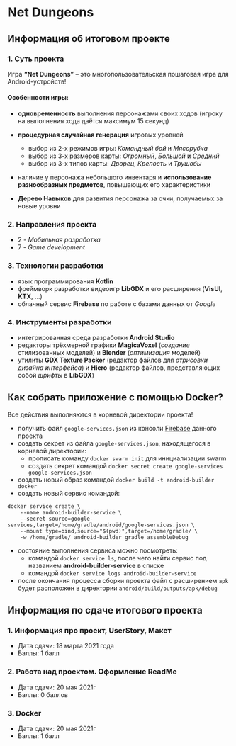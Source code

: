 # Net Dungeons

## Информация об итоговом проекте

### 1. Суть проекта
Игра **“Net Dungeons”** – это многопользовательская пошаговая игра для Android-устройств!

#### Особенности игры:
 - **одновременность** выполнения персонажами своих ходов (игроку на выполнения хода даётся максимум 15 секунд)

 - **процедурная случайная генерация** игровых уровней

   - выбор из 2-х режимов игры: *Командный бой* и *Мясорубка*
   - выбор из 3-х размеров карты: *Огромный*, *Большой* и *Средний*
   - выбор из 3-х типов карты: *Дворец*, *Крепость* и *Трущобы*
 
 - наличие у персонажа небольшого инвентаря и **использование разнообразных предметов**, повышающих его характеристики

 - **Дерево Навыков** для развития персонажа за очки, получаемых за новые уровни

### 2. Направления проекта
- 2 - *Мобильная разработка*
- 7 - *Game development*

### 3. Технологии разработки
- язык программирования **Kotlin**
- фреймворк разработки видеоигр **LibGDX** и его расширения (**VisUI**, **KTX**, ...)
- облачный сервис **Firebase** по работе с базами данных от *Google*

### 4. Инструменты разработки
- интегрированная среда разработки **Android Studio**
- редакторы трёхмерной графики **MagicaVoxel** (*создание* стилизованных моделей) и **Blender** (*оптимизация* моделей)
- утилиты **GDX Texture Packer** (редактор файлов для *отрисовки дизайна интерфейса*) и **Hiero** (редактор файлов, представляющих собой *шрифты* в **LibGDX**)

## Как собрать приложение с помощью Docker?
Все действия выполняются в корневой директории проекта!
- получить файл `google-services.json` из консоли [Firebase](https://console.firebase.google.com/project/net-dungeons/overview) данного проекта
- создать секрет из файла `google-services.json`, находящегося в корневой директории:
    - прописать команду `docker swarm init` для инициализации swarm
    - создать секрет командой `docker secret create google-services google-services.json`
- создать новый образ командой `docker build -t android-builder docker`
- создать новый сервис командой:
```
docker service create \
    --name android-builder-service \
    --secret source=google-services,target=/home/gradle/android/google-services.json \
    --mount type=bind,source="$(pwd)",target=/home/gradle/ \
    -w /home/gradle/ android-builder gradle assembleDebug
```
- состояние выполнения сервиса можно посмотреть:
	- командой `docker service ls`, после чего найти сервис под названием **android-builder-service** в списке
	- командой `docker service logs android-builder-service`
- после окончания процесса сборки проекта файл с расширением `apk` будет расположен в директории `android/build/outputs/apk/debug`

## Информация по сдаче итогового проекта

### 1. Информация про проект, UserStory, Макет
- Дата сдачи: 18 марта 2021 года
- Баллы: 1 балл

### 2. Работа над проектом. Оформление ReadMe
  * Дата сдачи: 20 мая 2021г
  * Баллы: 0 баллов

### 3. Docker
  * Дата сдачи: 20 мая 2021г
  * Баллы: 1 балл
